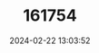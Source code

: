 ---
title: "161754"
category: "Ghatixalus asterops"
draft: false
date: 2024-02-22 13:03:52
languages:
  English: ["Starry-eyed Ghat Tree Frog", "Ghat Tree Frog"]
---